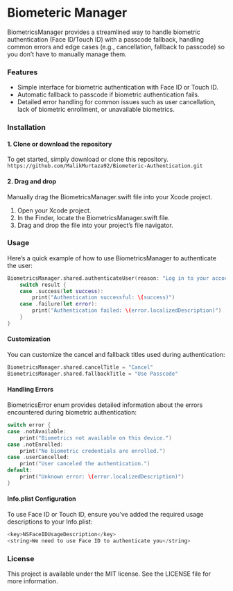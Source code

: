 # Biometeric Manager
BiometricsManager provides a streamlined way to handle biometric authentication (Face ID/Touch ID) with a passcode fallback, handling common errors and edge cases (e.g., cancellation, fallback to passcode) so you don’t have to manually manage them.

### Features
- Simple interface for biometric authentication with Face ID or Touch ID.
- Automatic fallback to passcode if biometric authentication fails.
- Detailed error handling for common issues such as user cancellation, lack of biometric enrollment, or unavailable biometrics.

### Installation
#### 1. Clone or download the repository
To get started, simply download or clone this repository.
```https://github.com/MalikMurtaza92/Biometeric-Authentication.git ```

#### 2. Drag and drop
Manually drag the BiometricsManager.swift file into your Xcode project.

1. Open your Xcode project.
2. In the Finder, locate the BiometricsManager.swift file.
3. Drag and drop the file into your project’s file navigator.

### Usage
Here’s a quick example of how to use BiometricsManager to authenticate the user:
```swift
BiometricsManager.shared.authenticateUser(reason: "Log in to your account") { result in
    switch result {
    case .success(let success):
        print("Authentication successful: \(success)")
    case .failure(let error):
        print("Authentication failed: \(error.localizedDescription)")
    }
}
```
#### Customization
You can customize the cancel and fallback titles used during authentication:
```swift
BiometricsManager.shared.cancelTitle = "Cancel"
BiometricsManager.shared.fallbackTitle = "Use Passcode"
```

#### Handling Errors
BiometricsError enum provides detailed information about the errors encountered during biometric authentication:
```swift
switch error {
case .notAvailable:
    print("Biometrics not available on this device.")
case .notEnrolled:
    print("No biometric credentials are enrolled.")
case .userCancelled:
    print("User canceled the authentication.")
default:
    print("Unknown error: \(error.localizedDescription)")
}
```

#### Info.plist Configuration
To use Face ID or Touch ID, ensure you’ve added the required usage descriptions to your Info.plist:
```swift
<key>NSFaceIDUsageDescription</key>
<string>We need to use Face ID to authenticate you</string>
```
### License
This project is available under the MIT license. See the LICENSE file for more information.
